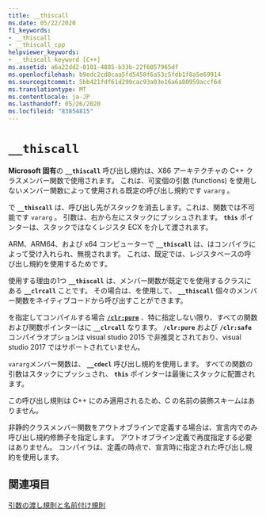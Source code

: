 ```yaml
---
title: __thiscall
ms.date: 05/22/2020
f1_keywords:
- __thiscall
- __thiscall_cpp
helpviewer_keywords:
- __thiscall keyword [C++]
ms.assetid: a6a22dd2-0101-4885-b33b-22f6057965df
ms.openlocfilehash: b9edc2cd8caa5fd5458f6a53c5fdb1f8a5e69914
ms.sourcegitcommit: 5bb421fdf61d290cac93a03e16a6a80959accf6d
ms.translationtype: MT
ms.contentlocale: ja-JP
ms.lasthandoff: 05/26/2020
ms.locfileid: "83854815"
---
```

# `__thiscall`

**Microsoft 固有**の **`__thiscall`** 呼び出し規約は、X86 アーキテクチャの C++ クラスメンバー関数で使用されます。 これは、可変個の引数 (functions) を使用しないメンバー関数によって使用される既定の呼び出し規約です `vararg` 。

で **`__thiscall`** は、呼び出し先がスタックを消去します。これは、関数では不可能です `vararg` 。 引数は、右から左にスタックにプッシュされます。 **`this`** ポインターは、スタックではなくレジスタ ECX を介して渡されます。

ARM、ARM64、および x64 コンピューターで **`__thiscall`** は、はコンパイラによって受け入れられ、無視されます。 これは、既定では、レジスタベースの呼び出し規約を使用するためです。

使用する理由の1つ **`__thiscall`** は、メンバー関数が既定でを使用するクラスにある **`__clrcall`** ことです。 その場合は、を使用して、 **`__thiscall`** 個々のメンバー関数をネイティブコードから呼び出すことができます。

を指定してコンパイルする場合 [**`/clr:pure`**](../build/reference/clr-common-language-runtime-compilation.md) 、特に指定しない限り、すべての関数および関数ポインターはに **`__clrcall`** なります。 **`/clr:pure`** および **`/clr:safe`** コンパイラオプションは visual studio 2015 で非推奨とされており、visual studio 2017 ではサポートされていません。

`vararg`メンバー関数は、 **`__cdecl`** 呼び出し規約を使用します。 すべての関数の引数はスタックにプッシュされ、 **`this`** ポインターは最後にスタックに配置されます。

この呼び出し規則は C++ にのみ適用されるため、C の名前の装飾スキームはありません。

非静的クラスメンバー関数をアウトオブラインで定義する場合は、宣言内でのみ呼び出し規約修飾子を指定します。 アウトオブライン定義で再度指定する必要はありません。 コンパイラは、定義の時点で、宣言時に指定された呼び出し規約を使用します。

## <a name="see-also"></a>関連項目

[引数の渡し規則と名前付け規則](../cpp/argument-passing-and-naming-conventions.md)
